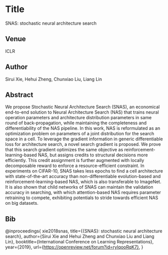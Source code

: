 # Title
SNAS: stochastic neural architecture search

## Venue
ICLR

## Author
Sirui Xie, Hehui Zheng, Chunxiao Liu, Liang Lin

## Abstract
We propose Stochastic Neural Architecture Search (SNAS), an economical end-to-end solution to Neural Architecture Search (NAS) that trains neural operation parameters and architecture distribution parameters in same round of back-propagation, while maintaining the completeness and differentiability of the NAS pipeline. In this work, NAS is reformulated as an optimization problem on parameters of a joint distribution for the search space in a cell. To leverage the gradient information in generic differentiable loss for architecture search, a novel search gradient is proposed. We prove that this search gradient optimizes the same objective as reinforcement-learning-based NAS, but assigns credits to structural decisions more efficiently. This credit assignment is further augmented with locally decomposable reward to enforce a resource-efficient constraint. In experiments on CIFAR-10, SNAS takes less epochs to find a cell architecture with state-of-the-art accuracy than non-differentiable evolution-based and reinforcement-learning-based NAS, which is also transferable to ImageNet. It is also shown that child networks of SNAS can maintain the validation accuracy in searching, with which attention-based NAS requires parameter retraining to compete, exhibiting potentials to stride towards efficient NAS on big datasets.

## Bib
@inproceedings{
xie2018snas,
title={{SNAS}: stochastic neural architecture search},
author={Sirui Xie and Hehui Zheng and Chunxiao Liu and Liang Lin},
booktitle={International Conference on Learning Representations},
year={2019},
url={https://openreview.net/forum?id=rylqooRqK7},
}